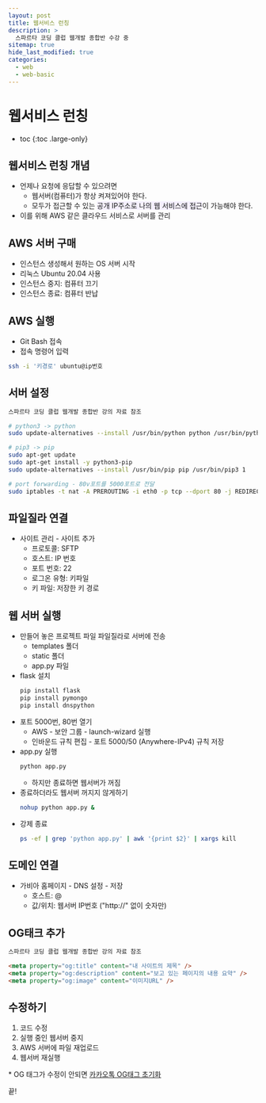 ```yaml
---
layout: post
title: 웹서비스 런칭
description: >
  스파르타 코딩 클럽 웹개발 종합반 수강 중
sitemap: true
hide_last_modified: true
categories:
  - web
  - web-basic
---
```


# 웹서비스 런칭

* toc
{:toc .large-only}

## 웹서비스 런칭 개념

- 언제나 요청에 응답할 수 있으려면
    - 웹서버(컴퓨터)가 항상 켜져있어야 한다.
    - 모두가 접근할 수 있는 <span style='background-color: #f5f0ff'>공개 IP주소로 나의 웹 서비스에 접근</span>이 가능해야 한다.
- 이를 위해 AWS 같은 클라우드 서비스로 서버를 관리

## AWS 서버 구매
- 인스턴스 생성해서 원하는 OS 서버 시작
- 리눅스 Ubuntu 20.04 사용
- 인스턴스 중지: 컴퓨터 끄기
- 인스턴스 종료: 컴퓨터 반납

## AWS 실행
- Git Bash 접속
- 접속 명령어 입력
```bash
ssh -i '키경로' ubuntu@ip번호
```

## 서버 설정
```bash
스파르타 코딩 클럽 웹개발 종합반 강의 자료 참조

# python3 -> python
sudo update-alternatives --install /usr/bin/python python /usr/bin/python3 10

# pip3 -> pip
sudo apt-get update
sudo apt-get install -y python3-pip
sudo update-alternatives --install /usr/bin/pip pip /usr/bin/pip3 1

# port forwarding - 80v포트를 5000포트로 전달
sudo iptables -t nat -A PREROUTING -i eth0 -p tcp --dport 80 -j REDIRECT --to-port 5000
```

## 파일질라 연결
- 사이트 관리 - 사이트 추가
    - 프로토콜: SFTP
    - 호스트: IP 번호
    - 포트 번호: 22
    - 로그온 유형: 키파일
    - 키 파일: 저장한 키 경로

## 웹 서버 실행
- 만들어 놓은 프로젝트 파일 파일질라로 서버에 전송
    - templates 폴더
    - static 폴더
    - app.py 파일
- flask 설치
    ```bash
    pip install flask 
    pip install pymongo
    pip install dnspython
    ```
- 포트 5000번, 80번 열기
    - AWS - 보안 그룹 - launch-wizard 실행
    - 인바운드 규칙 편집 - 포트 5000/50 (Anywhere-IPv4) 규칙 저장
- app.py 실행
    ```bash
    python app.py
    ```
    - 하지만 종료하면 웹서버가 꺼짐
- 종료하더라도 웹서버 꺼지지 않게하기
    ```bash
    nohup python app.py &
    ```
- 강제 종료
    ```bash
    ps -ef | grep 'python app.py' | awk '{print $2}' | xargs kill
    ```

## 도메인 연결
- 가비아 홈페이지 - DNS 설정 - 저장
    - 호스트: @
    - 값/위치: 웹서버 IP번호 ("http://" 없이 숫자만)

## OG태크 추가
```html
스파르타 코딩 클럽 웹개발 종합반 강의 자료 참조

<meta property="og:title" content="내 사이트의 제목" />
<meta property="og:description" content="보고 있는 페이지의 내용 요약" />
<meta property="og:image" content="이미지URL" />
```

## 수정하기

1. 코드 수정
2. 실행 중인 웹서버 중지
3. AWS 서버에 파일 재업로드
4. 웹서버 재실행

\* OG 태그가 수정이 안되면 [카카오톡 OG태그 초기화](https://developers.kakao.com/tool/clear/og)

끝!